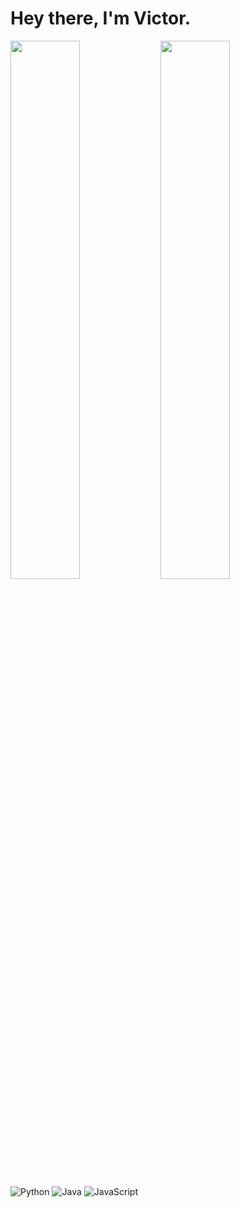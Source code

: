 # Hey there, I'm Victor.

<img align="left" width="47%" src="https://github-readme-stats.vercel.app/api?username=Fezk3&show_icons=true&theme=great-gatsby"/>

<img align="left" width="47%" src="https://github-readme-stats.vercel.app/api/top-langs/?username=Fezk3&layout=compact)](https://github.com/anuraghazra/github-readme-stats"/>

![Python](https://img.shields.io/badge/python-3670A0?style=for-the-badge&logo=python&logoColor=ffdd54)
![Java](https://img.shields.io/badge/java-%23ED8B00.svg?style=for-the-badge&logo=java&logoColor=white)
![JavaScript](https://img.shields.io/badge/javascript-%23323330.svg?style=for-the-badge&logo=javascript&logoColor=%23F7DF1E)
